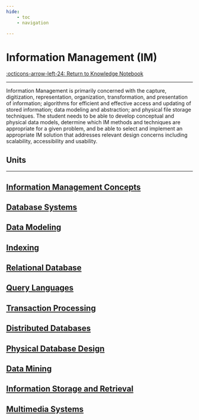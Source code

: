 ```yaml
---
hide:
    - toc
    - navigation

---
```


# Information Management (IM)

[:octicons-arrow-left-24: Return to Knowledge Notebook](/Knowledge-Notebook/)

---

Information Management is primarily concerned with the capture, digitization, representation, organization, transformation, and presentation of information; algorithms for efficient and effective access and updating of stored information; data modeling and abstraction; and physical file storage techniques. The student needs to be able to develop conceptual and physical data models, determine which IM methods and techniques are appropriate for a given problem, and be able to select and implement an appropriate IM solution that addresses relevant design concerns including scalability, accessibility and usability.

## Units

---

<div class="container px-4 py-2" id="custom-cards">
    <div class="row row-cols-1 row-cols-lg-3 align-items-stretch g-4 py-3">
        <div class="col">
            <a href="01_Information-Management-Concepts">
                <div class="card card-cover h-100 overflow-hidden text-white bg-dark rounded-5 shadow-lg">
                    <div class="d-flex flex-column h-100 p-5 pb-3 text-white text-shadow-1">
                        <h2>Information Management Concepts</h2>
                    </div>
                </div>
            </a>
        </div>
        <div class="col">
            <a href="02_Database-Systems">
                <div class="card card-cover h-100 overflow-hidden text-white bg-dark rounded-5 shadow-lg">
                    <div class="d-flex flex-column h-100 p-5 pb-3 text-white text-shadow-1">
                        <h2>Database Systems</h2>
                    </div>
                </div>
            </a>
        </div>
        <div class="col">
            <a href="03_Data-Modeling">
                <div class="card card-cover h-100 overflow-hidden text-white bg-dark rounded-5 shadow-lg">
                    <div class="d-flex flex-column h-100 p-5 pb-3 text-shadow-1">
                        <h2>Data Modeling</h2>
                    </div>
                </div>
            </a>
        </div>
    </div>
    <div class="row row-cols-1 row-cols-lg-3 align-items-stretch g-4 py-3">
        <div class="col">
            <a href="04_Indexing">
                <div class="card card-cover h-100 overflow-hidden text-white bg-dark rounded-5 shadow-lg">
                    <div class="d-flex flex-column h-100 p-5 pb-3 text-white text-shadow-1">
                        <h2>Indexing</h2>
                    </div>
                </div>
            </a>
        </div>
        <div class="col">
            <a href="05_Relational-Databases">
                <div class="card card-cover h-100 overflow-hidden text-white bg-dark rounded-5 shadow-lg">
                    <div class="d-flex flex-column h-100 p-5 pb-3 text-white text-shadow-1">
                        <h2>Relational Database</h2>
                    </div>
                </div>
            </a>
        </div>
        <div class="col">
            <a href="06_Query-Languages">
                <div class="card card-cover h-100 overflow-hidden text-white bg-dark rounded-5 shadow-lg">
                    <div class="d-flex flex-column h-100 p-5 pb-3 text-shadow-1">
                        <h2>Query Languages</h2>
                    </div>
                </div>
            </a>
        </div>
    </div>
    <div class="row row-cols-1 row-cols-lg-3 align-items-stretch g-4 py-3">
        <div class="col">
            <a href="07_Transaction-Processing">
                <div class="card card-cover h-100 overflow-hidden text-white bg-dark rounded-5 shadow-lg">
                    <div class="d-flex flex-column h-100 p-5 pb-3 text-white text-shadow-1">
                        <h2>Transaction Processing</h2>
                    </div>
                </div>
            </a>
        </div>
        <div class="col">
            <a href="08_Distributed-Databases">
                <div class="card card-cover h-100 overflow-hidden text-white bg-dark rounded-5 shadow-lg">
                    <div class="d-flex flex-column h-100 p-5 pb-3 text-white text-shadow-1">
                        <h2>Distributed Databases</h2>
                    </div>
                </div>
            </a>
        </div>
        <div class="col">
            <a href="09_Physical-Database-Design">
                <div class="card card-cover h-100 overflow-hidden text-white bg-dark rounded-5 shadow-lg">
                    <div class="d-flex flex-column h-100 p-5 pb-3 text-shadow-1">
                        <h2>Physical Database Design</h2>
                    </div>
                </div>
            </a>
        </div>
    </div>
    <div class="row row-cols-1 row-cols-lg-3 align-items-stretch g-4 py-3">
        <div class="col">
            <a href="10_Data-Mining">
                <div class="card card-cover h-100 overflow-hidden text-white bg-dark rounded-5 shadow-lg">
                    <div class="d-flex flex-column h-100 p-5 pb-3 text-white text-shadow-1">
                        <h2>Data Mining</h2>
                    </div>
                </div>
            </a>
        </div>
        <div class="col">
            <a href="11_Information-Storage-Retrieval">
                <div class="card card-cover h-100 overflow-hidden text-white bg-dark rounded-5 shadow-lg">
                    <div class="d-flex flex-column h-100 p-5 pb-3 text-white text-shadow-1">
                        <h2>Information Storage and Retrieval</h2>
                    </div>
                </div>
            </a>
        </div>
        <div class="col">
            <a href="12_Multimedia-Systems">
                <div class="card card-cover h-100 overflow-hidden text-white bg-dark rounded-5 shadow-lg">
                    <div class="d-flex flex-column h-100 p-5 pb-3 text-shadow-1">
                        <h2>Multimedia Systems</h2>
                    </div>
                </div>
            </a>
        </div>
    </div>
</div>
